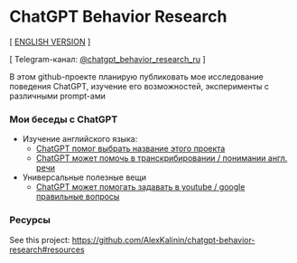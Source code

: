 # ChatGPT Behavior Research

[ [ENGLISH VERSION](https://github.com/AlexKalinin/chatgpt-behavior-research) ]

[ Telegram-канал: [@chatgpt_behavior_research_ru](https://t.me/+w2O5K_9bN8dkOTU6) ]

В этом github-проекте планирую публиковать мое исследование поведения ChatGPT, изучение его возможностей, эксперименты с различными prompt-ами



### Мои беседы с ChatGPT

<!-- MY_DISCUSSIONS_BEGIN -->

* Изучение английского языка:
  * [ChatGPT помог выбрать название этого проекта](https://github.com/AlexKalinin/chatgpt-behavior-research-ru/issues/1)
  * [ChatGPT может помочь в транскрибировании / понимании англ. речи](https://github.com/AlexKalinin/chatgpt-behavior-research-ru/issues/2)
* Универсальные полезные вещи
  * [ChatGPT может помогать задавать в youtube / google правильные вопросы](https://github.com/AlexKalinin/chatgpt-behavior-research-ru/issues/3)

<!-- MY_DISCUSSIONS_END -->

### Ресурсы

See this project: https://github.com/AlexKalinin/chatgpt-behavior-research#resources
